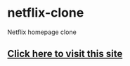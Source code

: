 # netflix-clone
Netflix homepage clone

<h2> <a href="https://sakib-75.github.io/netflix-clone/"> Click here to visit this site </a> </h2>
